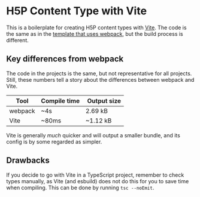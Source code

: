# H5P Content Type with Vite

This is a boilerplate for creating H5P content types with [Vite](https://vitejs.dev/).
The code is the same as in the [template that uses webpack](../h5p-content-type/), but the build process is different.

## Key differences from webpack

The code in the projects is the same, but not representative for all projects.
Still, these numbers tell a story about the differences between webpack and Vite.

| Tool    | Compile time |  Output size |
| ------- | ------------ | ------------ |
| webpack | ~4s          | 2.69 kB      |
| Vite    | ~80ms        | ~1.12 kB     |

Vite is generally _much_ quicker and will output a smaller bundle, and its config is by some regarded as simpler.

## Drawbacks

If you decide to go with Vite in a TypeScript project, remember to check types manually, as Vite (and esbuild) does not do this for you to save time when compiling.
This can be done by running `tsc --noEmit`.
